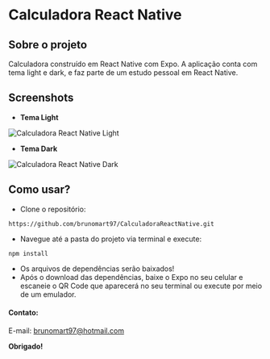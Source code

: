 # Calculadora React Native
## Sobre o projeto
Calculadora construído em React Native com Expo. A aplicação conta com tema light e dark, e faz parte de um estudo pessoal em React Native.
## Screenshots
* **Tema Light**

![Calculadora React Native Light](https://github.com/brunomart97/CalculadoraReactNative/blob/main/img/img-light.jpg)

* **Tema Dark**

![Calculadora React Native Dark](https://github.com/brunomart97/CalculadoraReactNative/blob/main/img/img-dark.jpg)

## Como usar?
* Clone o repositório:
````
https://github.com/brunomart97/CalculadoraReactNative.git
````
* Navegue até a pasta do projeto via terminal e execute:
````
npm install
````
* Os arquivos de dependências serão baixados!
* Após o download das dependências, baixe o Expo no seu celular e escaneie o QR Code que aparecerá no seu terminal ou execute por meio de um emulador.
#### Contato:
E-mail: brunomart97@hotmail.com

**Obrigado!**
